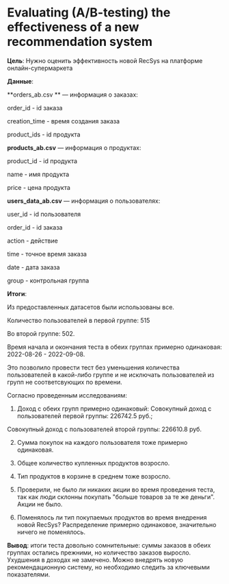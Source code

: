 # Evaluating (A/B-testing) the effectiveness of a new recommendation system
**Цель**:
Нужно оценить эффективность новой RecSys на платформе онлайн-супермаркета

**Данные**:

**orders_ab.csv ** — информация о заказах:

order_id - id заказа

creation_time - время создания заказа

product_ids - id продукта


**products_ab.csv** — информация о продуктах:

product_id - id продукта

name - имя продукта

price - цена продукта


**users_data_ab.csv** — информация о пользователях:

user_id - id пользователя

order_id - id заказа

action - действие

time - точное время заказа

date - дата заказа

group - контрольная группа


**Итоги**:


Из предоставленных датасетов были использованы все.

Количество пользователей в первой группе: 515

Во второй группе: 502.

Время начала и окончания теста в обеих группах примерно одинаковая: 2022-08-26 - 2022-09-08.

Это позволило провести тест без уменьшения количества пользователей в какой-либо группе и не исключать пользователей из групп не соответсвующих по времени.


Согласно проведенным исследованиям:

1. Доход с обеих групп примерно одинаковый:
Совокупный доход с пользователей первой группы: 226742.5 руб.;

Совокупный доход с пользователей второй группы: 226610.8 руб.

2. Сумма покупок на каждого пользователя тоже примерно одинаковая.

3. Общее количество купленных продуктов возросло.

4. Тип продуктов в корзине в среднем тоже возросло.

5. Проверили, не было ли никаких акции во время проведения теста, так как люди склонны покупать "больше товаров за те же деньги". Акции не было.

6. Поменялось ли тип покупаемых продуктов во время внедрения новой RecSys? Распределение примерно одинаковое, значительно ничего не поменялось.

**Вывод**: итоги теста довольно сомнительные: суммы заказов в обеих группах остались прежними, но количество заказов выросло. Ухудшения в доходах не замечено. Можно внедрять новую рекомендационную систему, но необходимо следить за ключевыми показателями.
